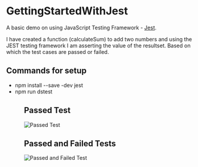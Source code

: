 # GettingStartedWithJest 
A basic demo on using JavaScript Testing Framework - [Jest](https://jestjs.io/docs/en/getting-started.html).

I have created a function (calculateSum) to add two numbers and using the JEST testing framework I am asserting the value of the resultset.
Based on which the test cases are passed or failed. 

## Commands for setup
<ul>
<li>npm install --save -dev jest</li>
<li>npm run dstest</li>
<ul>

## Passed Test
![Passed Test](../master/screenshots/passedTest.png)

## Passed and Failed Tests
![Passed and Failed Test](../master/screenshots/Failed-PassedTest.png)
